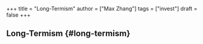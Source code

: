 +++
title = "Long-Termism"
author = ["Max Zhang"]
tags = ["invest"]
draft = false
+++

## Long-Termism {#long-termism}
